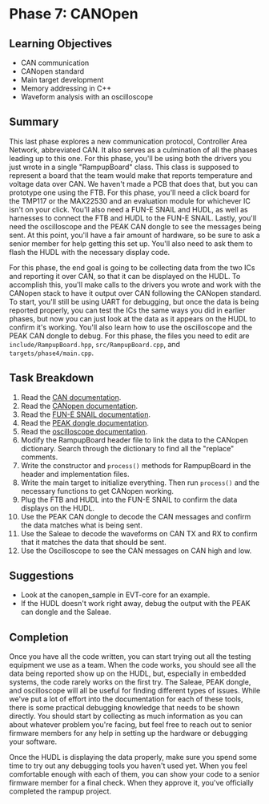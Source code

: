 # Phase 7: CANOpen

## Learning Objectives

- CAN communication
- CANopen standard
- Main target development
- Memory addressing in C++
- Waveform analysis with an oscilloscope

## Summary

This last phase explores a new communication protocol, Controller Area Network,
abbreviated CAN. It also serves as a culmination of all the phases leading up to
this one. For this phase, you'll be using both the drivers you just wrote in a
single "RampupBoard" class. This class is supposed to represent a board that the
team would make that reports temperature and voltage data over CAN. We haven't
made a PCB that does that, but you can prototype one using the FTB. For this
phase, you'll need a click board for the TMP117 or the MAX22530 and an
evaluation module for whichever IC isn't on your click. You'll also need a FUN-E
SNAIL and HUDL, as well as harnesses to connect the FTB and HUDL to the FUN-E
SNAIL. Lastly, you'll need the oscilloscope and the PEAK CAN dongle to see the
messages being sent. At this point, you'll have a fair amount of hardware, so be
sure to ask a senior member for help getting this set up. You'll also need to
ask them to flash the HUDL with the necessary display code.

For this phase, the end goal is going to be collecting data from the two ICs and
reporting it over CAN, so that it can be displayed on the HUDL. To accomplish
this, you'll make calls to the drivers you wrote and work with the CANopen stack
to have it output over CAN following the CANopen standard. To start, you'll
still be using UART for debugging, but once the data is being reported properly,
you can test the ICs the same ways you did in earlier phases, but now you can
just look at the data as it appears on the HUDL to confirm it's working. You'll
also learn how to use the oscilloscope and the PEAK CAN dongle to debug. For
this phase, the files you need to edit are `include/RampupBoard.hpp`,
`src/RampupBoard.cpp`, and `targets/phase4/main.cpp`.

## Task Breakdown

1. Read the [CAN documentation](https://sites.google.com/g.rit.edu/evt-home-page/firmware-team/communication-protocols/controller-area-network-can?authuser=0).
2. Read the [CANopen documentation](https://sites.google.com/g.rit.edu/evt-home-page/firmware-team/communication-protocols/controller-area-network-can/canopen).
3. Read the [FUN-E SNAIL documentation](https://sites.google.com/g.rit.edu/evt-home-page/firmware-team/device-documentation/fun-e-snail?authuser=0).
4. Read the [PEAK dongle documentation](https://sites.google.com/g.rit.edu/evt-home-page/firmware-team/device-documentation/peak-can-viewer?authuser=0).
5. Read the [oscilloscope documentation](https://sites.google.com/g.rit.edu/evt-home-page/firmware-team/device-documentation/oscilloscope?authuser=0).
6. Modify the RampupBoard header file to link the data to the CANopen
   dictionary. Search through the dictionary to find all the "replace" comments.
7. Write the constructor and `process()` methods for RampupBoard in the header
   and implementation files.
8. Write the main target to initialize everything. Then run `process()` and the
   necessary functions to get CANopen working.
9. Plug the FTB and HUDL into the FUN-E SNAIL to confirm the data displays on
   the HUDL.
10. Use the PEAK CAN dongle to decode the CAN messages and confirm the data
    matches what is being sent.
11. Use the Saleae to decode the waveforms on CAN TX and RX to confirm that it
    matches the data that should be sent.
12. Use the Oscilloscope to see the CAN messages on CAN high and low.

## Suggestions

- Look at the canopen_sample in EVT-core for an example.
- If the HUDL doesn't work right away, debug the output with the PEAK can dongle
  and the Saleae.

## Completion

Once you have all the code written, you can start trying out all the testing
equipment we use as a team. When the code works, you should see all the data
being reported show up on the HUDL, but, especially in embedded systems, the
code rarely works on the first try. The Saleae, PEAK dongle, and oscilloscope
will all be useful for finding different types of issues. While we've put a lot
of effort into the documentation for each of these tools, there is some
practical debugging knowledge that needs to be shown directly. You should start
by collecting as much information as you can about whatever problem you're
facing, but feel free to reach out to senior firmware members for any help in
setting up the hardware or debugging your software.

Once the HUDL is displaying the data properly, make sure you spend some time to
try out any debugging tools you haven't used yet. When you feel comfortable
enough with each of them, you can show your code to a senior firmware member for
a final check. When they approve it, you've officially completed the rampup
project.

